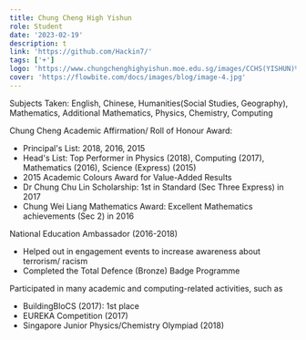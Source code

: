 ```yaml
---
title: Chung Cheng High Yishun
role: Student
date: '2023-02-19'
description: t
link: 'https://github.com/Hackin7/'
tags: ['+']
logo: 'https://www.chungchenghighyishun.moe.edu.sg/images/CCHS(YISHUN)%20logo.jpg'
cover: 'https://flowbite.com/docs/images/blog/image-4.jpg'
---
```


Subjects Taken:
English, Chinese, Humanities(Social Studies, Geography), Mathematics, Additional Mathematics, Physics, Chemistry, Computing

Chung Cheng Academic Affirmation/ Roll of Honour Award:

- Principal's List: 2018, 2016, 2015
- Head's List: Top Performer in Physics (2018), Computing (2017), Mathematics (2016), Science (Express) (2015)
- 2015 Academic Colours Award for Value-Added Results
- Dr Chung Chu Lin Scholarship: 1st in Standard (Sec Three Express) in 2017
- Chung Wei Liang Mathematics Award: Excellent Mathematics achievements (Sec 2) in 2016

National Education Ambassador (2016-2018)

- Helped out in engagement events to increase awareness about terrorism/ racism
- Completed the Total Defence (Bronze) Badge Programme

Participated in many academic and computing-related activities, such as

- BuildingBloCS (2017): 1st place
- EUREKA Competition (2017)
- Singapore Junior Physics/Chemistry Olympiad (2018)
